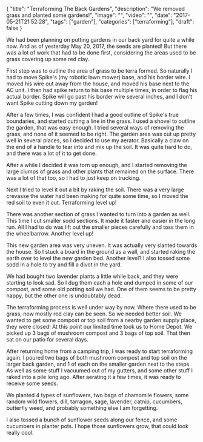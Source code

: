 
{
  "title": "Terraforming The Back Gardens",
  "description": "We removed grass and planted some gardens!",
  "image": "",
  "video": "",
  "date": "2017-05-21T21:52:28",
  "tags": ["garden"],
  "categories": ["terraforming"],
  "draft": false
}


We had been planning on putting gardens in our back yard for quite a while now.  And as of yesterday May 20, 2017, the seeds are planted!  But there was a lot of work that had to be done first, considering the areas used to be grass covering up some red clay.

First step was to outline the area of grass to be terra formed.  So naturally I had to move Spike's (my robotic lawn mower) base, and his border wire.  I moved his wire out away from the house, and moved his base next to the AC unit.  I then had spike return to his base multiple times, in order to flag his actual border.  Spike will go past his border wire several inches, and I don't want Spike cutting down my garden!

After a few times, I was confident I had a good outline of Spike's true boundaries, and started cutting a line in the grass.  I used a shovel to outline the garden, that was easy enough.  I tried several ways of removing the grass, and none of it seemed to be right.  The garden area was cut up pretty well in several places, so I decided to use my aerator.  Basically a claw on the end of a handle to tear into and mix up the soil.  It was quite hard to do, and there was a lot of it to get done.

After a while I decided it was torn up enough, and I started removing the large clumps of grass and other plants that remained on the surface.  There was a lot of that too, so I had to just keep on trucking.  

Next I tried to level it out a bit by raking the soil.  There was a very large crevasse the water had been making for quite some time, so I moved the red soil to even it out.  Terraforming level up!

There was another section of grass I wanted to turn into a garden as well.  This time I cut smaller sodd sections.  It made it faster and easier in the long run.  All I had to do was lift out the smaller pieces carefully and toss them in the wheelbarrow. Another level up!

This new garden area was very uneven.  It was actually very slanted towards the house.  So I stuck a board in the ground as a wall, and started raking the earth over to level the new garden bed.  Another level?  I also tossed some sodd in a hole to try and fill a divot in the yard.

We had bought two lavender plants a little while back, and they were starting to look sad.  So I dug them each a hole and dumped in some of our compost, and some old potting soil we had.  One of them seems to be pretty happy, but the other one is undoubtably dead.

The terraforming process is well under way by now.  Where there used to be grass, now mostly red clay can be seen.  So we needed better soil.  We wanted to get some compost or top soil from a nearby garden supply place, they were closed!  At this point our limited time took us to Home Depot.  We picked up 3 bags of mushroom compost and 3 bags of top soil.  That then sat on our patio for several days.

After returning home from a camping trip, I was ready to start terraforming again.  I poured two bags of both mushroom compost and top soil on the larger back garden, and 1 of each on the smaller garden next to the steps.  As well as some stuff I vacuumed out of my gutters, and some other stuff I raked into a pile long ago.  After aerating it a few times, it was ready to receive some seeds.

We planted 4 types of sunflowers, two bags of chamomile flowers, some random wild flowers, dill, tarragon, sage, lavender, catnip, cucumbers, butterfly weed, and probably something else I am forgetting.

I also tossed a bunch of sunflower seeds along our fence, and some cucumbers in planter pots.  I hope those sunflowers grow, that could look really cool.


